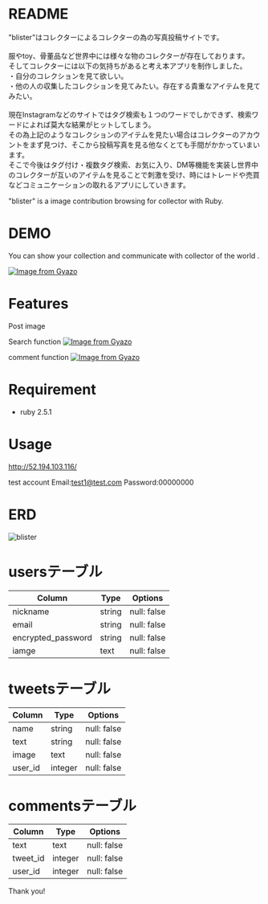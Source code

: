 # README
"blister"はコレクターによるコレクターの為の写真投稿サイトです。<br><br>
服やtoy、骨董品など世界中には様々な物のコレクターが存在しております。<br>
そしてコレクターには以下の気持ちがあると考え本アプリを制作しました。<br>
・自分のコレクションを見て欲しい。<br>
・他の人の収集したコレクションを見てみたい。存在する貴重なアイテムを見てみたい。<br><br>
現在Instagramなどのサイトではタグ検索も１つのワードでしかできず、検索ワードによれば莫大な結果がヒットしてしまう。<br>その為上記のようなコレクションのアイテムを見たい場合はコレクターのアカウントをまず見つけ、そこから投稿写真を見る他なくとても手間がかかっていまいます。<br>
そこで今後はタグ付け・複数タグ検索、お気に入り、DM等機能を実装し世界中のコレクターが互いのアイテムを見ることで刺激を受け、時にはトレードや売買などコミュニケーションの取れるアプリにしていきます。

"blister" is a image contribution browsing for collector with Ruby.
 
# DEMO
 
You can show your collection and communicate with collector of the world .
 
[![Image from Gyazo](https://i.gyazo.com/0a24bfe2784bddf18978f69d0d4f889b.gif)](https://gyazo.com/0a24bfe2784bddf18978f69d0d4f889b)
 
# Features
Post image

Search function
[![Image from Gyazo](https://i.gyazo.com/623580da248e7077f94142354bf1d608.gif)](https://gyazo.com/623580da248e7077f94142354bf1d608)

comment function
[![Image from Gyazo](https://i.gyazo.com/50571782312c36cf628b40953ed59cb0.gif)](https://gyazo.com/50571782312c36cf628b40953ed59cb0)
 
# Requirement
 
* ruby 2.5.1

# Usage
 
http://52.194.103.116/

test account
  Email:test1@test.com
  Password:00000000

# ERD
![blister](https://user-images.githubusercontent.com/59860393/77816617-4d12aa00-7107-11ea-81ef-3da40ac2d64f.jpeg)

# usersテーブル
|Column|Type|Options|
|------|----|-------|
|nickname|string|null: false|
|email|string|null: false|
|encrypted_password|string|null: false|
|iamge|text|null: false|

# tweetsテーブル
|Column|Type|Options|
|------|----|-------|
|name|string|null: false|
|text|string|null: false|
|image|text|null: false|
|user_id|integer|null: false|

# commentsテーブル
|Column|Type|Options|
|------|----|-------|
|text|text|null: false|
|tweet_id|integer|null: false|
|user_id|integer|null: false|


Thank you!